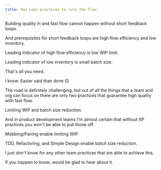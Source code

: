 ```yaml
---
title: Two Lean practices to rule the flow
---
```


Building quality in and fast flow cannot happen without short feedback loops.

And prerequisites for short feedback loops are high flow efficiency and low inventory.



Leading indicator of high flow efficiency is low WIP limit.

Leading indicator of low inventory is small batch size.



That's all you need.



I know. Easier said than done 😊

The road is definitely challenging, but out of all the things that a team and org can focus on there are only two practices that guarantee high quality with fast flow.



Limiting WIP and batch size reduction.



And in product development teams I'm almost certain that without XP practices you won't be able to pull those off.



Mobbing/Pairing enable limiting WIP.

TDD, Refactoring, and Simple Design enable batch size reduction.



I just don't know for any other team practices that are able to achieve this.

If you happen to know, would be glad to hear about it.
